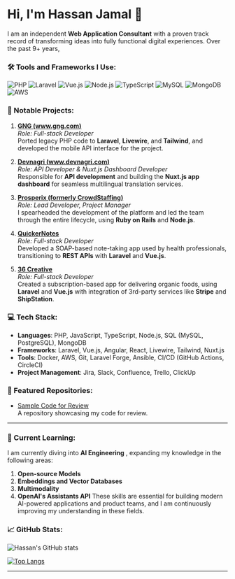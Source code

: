 # Hi, I'm Hassan Jamal 👋

I am an independent **Web Application Consultant** with a proven track record of transforming ideas into fully functional digital experiences. Over the past 9+ years, 

### 🛠 Tools and Frameworks I Use:
![PHP](https://img.shields.io/badge/-PHP-777BB4?style=flat-square&logo=php&logoColor=white)
![Laravel](https://img.shields.io/badge/-Laravel-FF2D20?style=flat-square&logo=laravel&logoColor=white)
![Vue.js](https://img.shields.io/badge/-Vue.js-4FC08D?style=flat-square&logo=vue.js&logoColor=white)
![Node.js](https://img.shields.io/badge/-Node.js-339933?style=flat-square&logo=Node.js&logoColor=white)
![TypeScript](https://img.shields.io/badge/-TypeScript-3178C6?style=flat-square&logo=typescript&logoColor=white)
![MySQL](https://img.shields.io/badge/-MySQL-4479A1?style=flat-square&logo=mysql&logoColor=white)
![MongoDB](https://img.shields.io/badge/-MongoDB-47A248?style=flat-square&logo=mongodb&logoColor=white)
![AWS](https://img.shields.io/badge/-AWS-232F3E?style=flat-square&logo=amazon-aws&logoColor=white)

### 🌟 Notable Projects:
1. **[GNG (www.gng.com)](http://gng.com)**  
   _Role: Full-stack Developer_  
   Ported legacy PHP code to **Laravel**, **Livewire**, and **Tailwind**, and developed the mobile API interface for the project.

2. **[Devnagri (www.devnagri.com)](http://www.devnagri.com)**  
   _Role: API Developer & Nuxt.js Dashboard Developer_  
   Responsible for **API development** and building the **Nuxt.js app dashboard** for seamless multilingual translation services.

3. **[Prosperix (formerly CrowdStaffing)](https://www.prosperix.com)**  
   _Role: Lead Developer, Project Manager_  
   I spearheaded the development of the platform and led the team through the entire lifecycle, using **Ruby on Rails** and **Node.js**.

4. **[QuickerNotes](https://quickernotes.com/)**  
   _Role: Full-stack Developer_  
   Developed a SOAP-based note-taking app used by health professionals, transitioning to **REST APIs** with **Laravel** and **Vue.js**.

5. **[36 Creative](https://36creative.com/)**  
   _Role: Full-stack Developer_  
   Created a subscription-based app for delivering organic foods, using **Laravel** and **Vue.js** with integration of 3rd-party services like **Stripe** and **ShipStation**.


### 💻 Tech Stack:
- **Languages**: PHP, JavaScript, TypeScript, Node.js, SQL (MySQL, PostgreSQL), MongoDB
- **Frameworks**: Laravel, Vue.js, Angular, React, Livewire, Tailwind, Nuxt.js
- **Tools**: Docker, AWS, Git, Laravel Forge, Ansible, CI/CD (GitHub Actions, CircleCI)
- **Project Management**: Jira, Slack, Confluence, Trello, ClickUp


### 📂 Featured Repositories:
- [Sample Code for Review](https://github.com/hassanjamal/code_for_review)  
  A repository showcasing my code for review.

---
### 🧠 Current Learning:
I am currently diving into **AI Engineering** , expanding my knowledge in the following areas:
1. **Open-source Models**
2. **Embeddings and Vector Databases**
3. **Multimodality**
4. **OpenAI's Assistants API**
These skills are essential for building modern AI-powered applications and product teams, and I am continuously improving my understanding in these fields.

### 📈 GitHub Stats:

![Hassan's GitHub stats](https://github-readme-stats.vercel.app/api?username=hassanjamal&show_icons=true&theme=radical)

[![Top Langs](https://github-readme-stats.vercel.app/api/top-langs/?username=hassanjamal&layout=compact)](https://github.com/anuraghazra/github-readme-stats)

---
